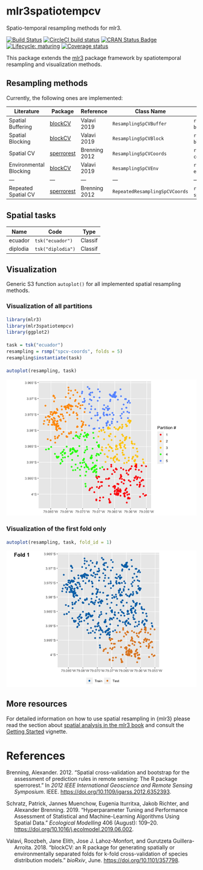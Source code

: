 
# mlr3spatiotempcv

Spatio-temporal resampling methods for mlr3.

<!-- badges: start -->

[![Build
Status](https://img.shields.io/travis/mlr-org/mlr3spatiotempcv/master?label=Linux&logo=travis&style=flat-square)](https://travis-ci.org/mlr-org/mlr3spatiotempcv)
[![CircleCI build
status](https://circleci.com/gh/mlr-org/mlr3spatiotempcv.svg?style=svg)](https://circleci.com/gh/mlr-org/mlr3spatiotempcv)
[![CRAN Status
Badge](https://www.r-pkg.org/badges/version-ago/mlr3spatiotempcv)](https://cran.r-project.org/package=mlr3spatiotempcv)
[![Lifecycle:
maturing](https://img.shields.io/badge/lifecycle-maturing-blue.svg)](https://www.tidyverse.org/lifecycle/#maturing)
[![Coverage
status](https://codecov.io/gh/mlr-org/mlr3spatiotempcv/branch/master/graph/badge.svg)](https://codecov.io/github/mlr-org/mlr3spatiotempcv?branch=master)
<!-- badges: end -->

This package extends the [mlr3](https://github.com/mlr-org/mlr3) package
framework by spatiotemporal resampling and visualization methods.

## Resampling methods

Currently, the following ones are implemented:

| Literature             | Package                                                   | Reference     | Class Name                     | mlr3 Sugar                     |
| ---------------------- | --------------------------------------------------------- | ------------- | ------------------------------ | ------------------------------ |
| Spatial Buffering      | [blockCV](https://github.com/rvalavi/blockCV)             | Valavi 2019   | `ResamplingSpCVBuffer`         | `rsmp("spcv-buffer")`          |
| Spatial Blocking       | [blockCV](https://github.com/rvalavi/blockCV)             | Valavi 2019   | `ResamplingSpCVBlock`          | `rsmp("spcv-block")`           |
| Spatial CV             | [sperrorest](https://github.com/giscience-fsu/sperrorest) | Brenning 2012 | `ResamplingSpCVCoords`         | `rsmp("spcv-coords")`          |
| Environmental Blocking | [blockCV](https://github.com/rvalavi/blockCV)             | Valavi 2019   | `ResamplingSpCVEnv`            | `rsmp("spcv-env")`             |
| —                      | —                                                         | —             | —                              | —                              |
| Repeated Spatial CV    | [sperrorest](https://github.com/giscience-fsu/sperrorest) | Brenning 2012 | `RepeatedResamplingSpCVCoords` | `rsmp("repeated-spcv-coords")` |

## Spatial tasks

| Name     | Code              | Type    |
| -------- | ----------------- | ------- |
| ecuador  | `tsk("ecuador")`  | Classif |
| diplodia | `tsk("diplodia")` | Classif |

## Visualization

Generic S3 function `autoplot()` for all implemented spatial resampling
methods.

### Visualization of all partitions

``` r
library(mlr3)
library(mlr3spatiotempcv)
library(ggplot2)

task = tsk("ecuador")
resampling = rsmp("spcv-coords", folds = 5)
resampling$instantiate(task)

autoplot(resampling, task)
```

![](man/figures/README-spcv-coords-all-partitions-1.png)<!-- -->

### Visualization of the first fold only

``` r
autoplot(resampling, task, fold_id = 1)
```

![](man/figures/README-spcv-coords-fold-1.png)<!-- -->

## More resources

For detailed information on how to use spatial resampling in {mlr3}
please read the section about [spatial analysis in the mlr3
book](https://mlr3book.mlr-org.com/spatial.html) and consult the
[Getting
Started](https://mlr3spatiotempcv.mlr-org.com/articles/mlr3spatiotempcv.html)
vignette.

# References

<div id="refs" class="references hanging-indent">

<div id="ref-brenning2012">

Brenning, Alexander. 2012. “Spatial cross-validation and bootstrap for
the assessment of prediction rules in remote sensing: The R package
sperrorest.” In *2012 IEEE International Geoscience and Remote Sensing
Symposium*. IEEE. <https://doi.org/10.1109/igarss.2012.6352393>.

</div>

<div id="ref-schratz2019">

Schratz, Patrick, Jannes Muenchow, Eugenia Iturritxa, Jakob Richter, and
Alexander Brenning. 2019. “Hyperparameter Tuning and Performance
Assessment of Statistical and Machine-Learning Algorithms Using Spatial
Data.” *Ecological Modelling* 406 (August): 109–20.
<https://doi.org/10.1016/j.ecolmodel.2019.06.002>.

</div>

<div id="ref-valavi2018">

Valavi, Roozbeh, Jane Elith, Jose J. Lahoz-Monfort, and Gurutzeta
Guillera-Arroita. 2018. “blockCV: an R package for generating spatially
or environmentally separated folds for k-fold cross-validation of
species distribution models.” *bioRxiv*, June.
<https://doi.org/10.1101/357798>.

</div>

</div>
